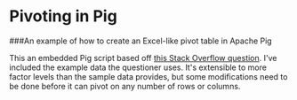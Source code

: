 Pivoting in Pig
===============

###An example of how to create an Excel-like pivot table in Apache Pig

This an embedded Pig script based off [this Stack Overflow question](http://stackoverflow.com/questions/22416883/advanced-pivot-table-in-pig/22469696#22469696). I've included the example data the questioner uses. It's extensible to more factor levels than the sample data provides, but some modifications need to be done before it can pivot on any number of rows or columns.
